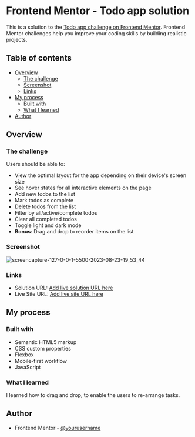 # Frontend Mentor - Todo app solution

This is a solution to the [Todo app challenge on Frontend Mentor](https://www.frontendmentor.io/challenges/todo-app-Su1_KokOW). Frontend Mentor challenges help you improve your coding skills by building realistic projects. 

## Table of contents

- [Overview](#overview)
  - [The challenge](#the-challenge)
  - [Screenshot](#screenshot)
  - [Links](#links)
- [My process](#my-process)
  - [Built with](#built-with)
  - [What I learned](#what-i-learned)
- [Author](#author)

## Overview

### The challenge

Users should be able to:

- View the optimal layout for the app depending on their device's screen size
- See hover states for all interactive elements on the page
- Add new todos to the list
- Mark todos as complete
- Delete todos from the list
- Filter by all/active/complete todos
- Clear all completed todos
- Toggle light and dark mode
- **Bonus**: Drag and drop to reorder items on the list

### Screenshot
![screencapture-127-0-0-1-5500-2023-08-23-19_53_44](https://github.com/salmafadlabdulrahman/Todo-App/assets/88597694/7f3c741d-31b3-4a62-a0a5-96588b9b6b7a)

### Links

- Solution URL: [Add live solution URL here](https://github.com/salmafadlabdulrahman/Todo-App)
- Live Site URL: [Add live site URL here](https://your-live-site-url.com)

## My process

### Built with

- Semantic HTML5 markup
- CSS custom properties
- Flexbox
- Mobile-first workflow
- JavaScript

### What I learned
I learned how to drag and drop, to enable the users to re-arrange tasks.

## Author
- Frontend Mentor - [@yourusername](https://www.frontendmentor.io/profile/yourusername)

